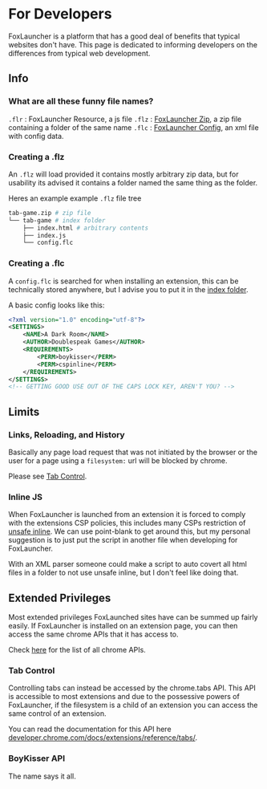 # For Developers

FoxLauncher is a platform that has a good deal of benefits that typical websites don't have. This page is dedicated to informing developers on the differences from typical web development.

## Info

### What are all these funny file names?

`.flr` : FoxLauncher Resource, a js file
`.flz` : [FoxLauncher Zip](#creating-a-flc), a zip file containing a folder of the same name
`.flc` : [FoxLauncher Config](#creating-a-flc), an xml file with config data.

### Creating a .flz

An `.flz` will load provided it contains mostly arbitrary zip data, but for usability its advised it contains a folder named the same thing as the folder.

Heres an example example `.flz` file tree
```bash
tab-game.zip # zip file
└── tab-game # index folder
    ├── index.html # arbitrary contents
    ├── index.js
    └── config.flc
```

### Creating a .flc

A `config.flc` is searched for when installing an extension, this can be technically stored anywhere, but I advise you to put it in the [index folder](#creating-a-flz).

A basic config looks like this:

```xml
<?xml version="1.0" encoding="utf-8"?>
<SETTINGS>
    <NAME>A Dark Room</NAME>
    <AUTHOR>Doublespeak Games</AUTHOR>
    <REQUIREMENTS>
        <PERM>boykisser</PERM>
        <PERM>cspinline</PERM>
    </REQUIREMENTS>
</SETTINGS>
<!-- GETTING GOOD USE OUT OF THE CAPS LOCK KEY, AREN'T YOU? -->
```

## Limits

### Links, Reloading, and History

Basically any page load request that was not initiated by the browser or the user for a page using a `filesystem:` url will be blocked by chrome. 

Please see [Tab Control](#tab-control).

### Inline JS

When FoxLauncher is launched from an extension it is forced to comply with the extensions CSP policies, this includes many CSPs restriction of [unsafe inline](https://developer.mozilla.org/en-US/docs/Web/HTTP/Headers/Content-Security-Policy/script-src). We can use point-blank to get around this, but my personal suggestion is to just put the script in another file when developing for FoxLauncher.

With an XML parser someone could make a script to auto covert all html files in a folder to not use unsafe inline, but I don't feel like doing that.
## Extended Privileges

Most extended privileges FoxLaunched sites have can be summed up fairly easily. If FoxLauncher is installed on an extension page, you can then access the same chrome APIs that it has access to.

Check [here](https://developer.chrome.com/docs/extensions/reference/) for the list of all chrome APIs.

### Tab Control

Controlling tabs can instead be accessed by the chrome.tabs API. This API is accessible to most extensions and due to the possessive powers of FoxLauncher, if the filesystem is a child of an extension you can access the same control of an extension.

You can read the documentation for this API here [developer.chrome.com/docs/extensions/reference/tabs/](https://developer.chrome.com/docs/extensions/reference/tabs/).

### BoyKisser API

The name says it all.